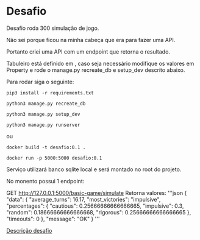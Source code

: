 # Desafio

Desafio roda 300 simulação de jogo.

Não sei porque ficou na minha cabeça que era para fazer uma API.

Portanto criei uma API com um endpoint que retorna o resultado.

Tabuleiro está definido em [](./manage.py), caso seja necessário modifique os valores em
Property e rode o manage.py recreate_db e setup_dev descrito abaixo.

Para rodar siga o seguinte:

```shell
pip3 install -r requirements.txt

python3 manage.py recreate_db

python3 manage.py setup_dev

python3 manage.py runserver
```

ou

```
docker build -t desafio:0.1 .

docker run -p 5000:5000 desafio:0.1

```

Serviço utilizará banco sqlite local e será montado no root do projeto.

No monento possui 1 endpoint:

GET http://127.0.0.1:5000/basic-game/simulate
Retorna valores:
'''json
{
    "data": {
        "average_turns": 16.17,
        "most_victories": "impulsive",
        "percentages": {
            "cautious": 0.25666666666666665,
            "impulsive": 0.3,
            "random": 0.18666666666666668,
            "rigorous": 0.25666666666666665
        },
        "timeouts": 0
    },
    "message": "OK"
}
'''


[Descrição desafio](./DESAFIO_PYTHONDX.pdf)
